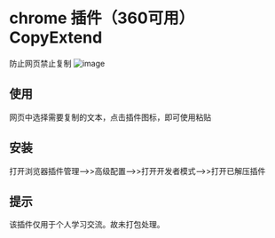 # chrome 插件（360可用） CopyExtend
防止网页禁止复制
![image](https://github.com/user-attachments/assets/186c3fdd-b8b7-486b-8799-465bbb3d5939)
## 使用
网页中选择需要复制的文本，点击插件图标，即可使用粘贴
## 安装
打开浏览器插件管理-->>高级配置-->>打开开发者模式-->>打开已解压插件
## 提示
该插件仅用于个人学习交流。故未打包处理。
